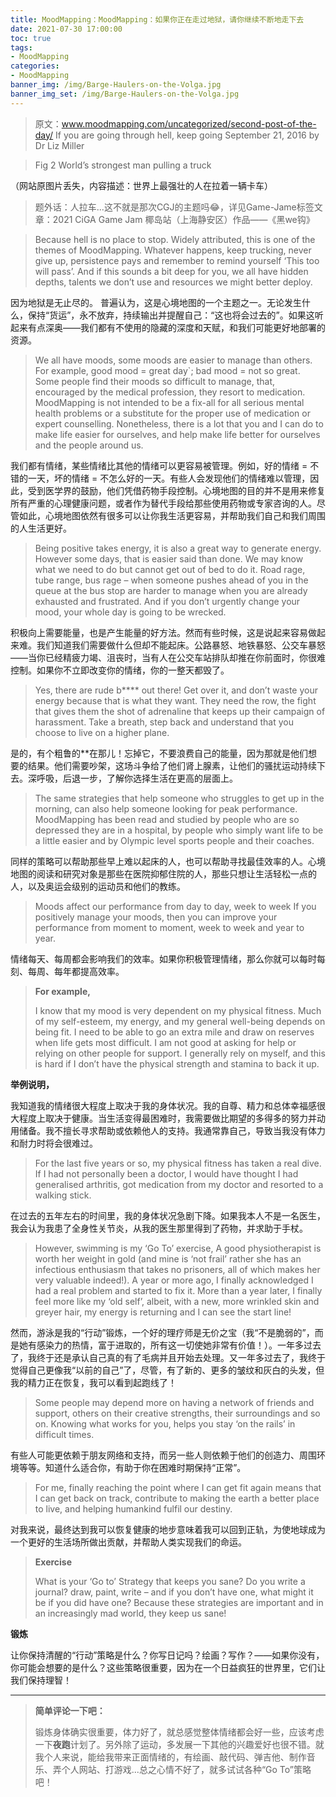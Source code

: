 ```yaml
---
title: MoodMapping：MoodMapping：如果你正在走过地狱，请你继续不断地走下去
date: 2021-07-30 17:00:00
toc: true
tags:
- MoodMapping
categories:
- MoodMapping
banner_img: /img/Barge-Haulers-on-the-Volga.jpg
banner_img_set: /img/Barge-Haulers-on-the-Volga.jpg
---
```


> 原文：www.moodmapping.com/uncategorized/second-post-of-the-day/
> If you are going through hell, keep going
> September 21, 2016 by Dr Liz Miller

> Fig 2
> World’s strongest man pulling a truck

（网站原图片丢失，内容描述：世界上最强壮的人在拉着一辆卡车）

> 题外话：人拉车...这不就是那次CGJ的主题吗😂，详见Game-Jame标签文章：2021 CiGA Game Jam 椰岛站（上海静安区）作品——《黑we钩》

> Because hell is no place to stop.
> Widely attributed, this is one of the themes of MoodMapping. Whatever happens, keep trucking, never give up, persistence pays and remember to remind yourself ‘This too will pass’. And if this sounds a bit deep for you, we all have hidden depths, talents we don’t use and resources we might better deploy.

因为地狱是无止尽的。
普遍认为，这是心境地图的一个主题之一。无论发生什么，保持“货运”，永不放弃，持续输出并提醒自己：“这也将会过去的”。如果这听起来有点深奥——我们都有不使用的隐藏的深度和天赋，和我们可能更好地部署的资源。

> We all have moods, some moods are easier to manage than others. For example, good mood = great day`;  bad mood =  not so great. Some people find their moods so difficult to manage, that, encouraged by the medical profession, they resort to medication. MoodMapping is not intended to be a fix-all for all serious mental health problems or a substitute for the proper use of medication or expert counselling. Nonetheless, there is a lot that you and I can do to make life easier for ourselves, and help make life better for ourselves and the people around us.

我们都有情绪，某些情绪比其他的情绪可以更容易被管理。例如，好的情绪 = 不错的一天，坏的情绪 = 不怎么好的一天。有些人会发现他们的情绪难以管理，因此，受到医学界的鼓励，他们凭借药物手段控制。心境地图的目的并不是用来修复所有严重的心理健康问题，或者作为替代手段给那些使用药物或专家咨询的人。尽管如此，心境地图依然有很多可以让你我生活更容易，并帮助我们自己和我们周围的人生活更好。

> Being positive takes energy, it is also a great way to generate energy. However some days, that is easier said than done. We may know what we need to do but cannot get out of bed to do it. Road rage, tube range, bus rage – when someone pushes ahead of you in the queue at the bus stop are harder to manage when you are already exhausted and frustrated. And if you don’t urgently change your mood, your whole day is going to be wrecked.

积极向上需要能量，也是产生能量的好方法。然而有些时候，这是说起来容易做起来难。我们知道我们需要做什么但却不能起床。公路暴怒、地铁暴怒、公交车暴怒——当你已经精疲力竭、沮丧时，当有人在公交车站排队却推在你前面时，你很难控制。如果你不立即改变你的情绪，你的一整天都毁了。

> Yes, there are rude b**** out there! Get over it, and don’t waste your energy because that is what they want. They need the row, the fight that gives them the shot of adrenaline that keeps up their campaign of harassment. Take a breath, step back and understand that you choose to live on a higher plane.

是的，有个粗鲁的**在那儿！忘掉它，不要浪费自己的能量，因为那就是他们想要的结果。他们需要吵架，这场斗争给了他们肾上腺素，让他们的骚扰运动持续下去。深呼吸，后退一步，了解你选择生活在更高的层面上。

> The same strategies that help someone who struggles to get up in the morning, can also help someone looking for peak performance. MoodMapping has been read and studied by people who are so depressed they are in a hospital, by people who simply want life to be a little easier and by Olympic level sports people and their coaches.

同样的策略可以帮助那些早上难以起床的人，也可以帮助寻找最佳效率的人。心境地图的阅读和研究对象是那些在医院抑郁住院的人，那些只想让生活轻松一点的人，以及奥运会级别的运动员和他们的教练。

> Moods affect our performance from day to day, week to week If you positively manage your moods, then you can improve your performance from moment to moment, week to week and year to year.

情绪每天、每周都会影响我们的效率。如果你积极管理情绪，那么你就可以每时每刻、每周、每年都提高效率。

> **For example,**
>
> I know that my mood is very dependent on my physical fitness. Much of my self-esteem, my energy, and my general well-being depends on being fit. I need to be able to go an extra mile and draw on reserves when life gets most difficult. I am not good at asking for help or relying on other people for support. I generally rely on myself, and this is hard if I don’t have the physical strength and stamina to back it up.

**举例说明，**

我知道我的情绪很大程度上取决于我的身体状况。我的自尊、精力和总体幸福感很大程度上取决于健康。当生活变得最困难时，我需要做比期望的多得多的努力并动用储备。我不擅长寻求帮助或依赖他人的支持。我通常靠自己，导致当我没有体力和耐力时将会很难过。


> For the last five years or so, my physical fitness has taken a real dive.  If I had not personally been a doctor, I would have thought I had generalised arthritis, got medication from my doctor and resorted to a walking stick.

在过去的五年左右的时间里，我的身体状况急剧下降。如果我本人不是一名医生，我会认为我患了全身性关节炎，从我的医生那里得到了药物，并求助于手杖。

> However, swimming is my ‘Go To’ exercise, A good physiotherapist is worth her weight in gold (and mine is ‘not frail’ rather she has an infectious enthusiasm that takes no prisoners, all of which makes her very valuable indeed!). A year or more ago, I finally acknowledged I had a real problem and started to fix it.  More than a year later, I finally feel more like my ‘old self’, albeit, with a new, more wrinkled skin and greyer hair, my energy is returning and I can see the start line!

然而，游泳是我的“行动”锻炼，一个好的理疗师是无价之宝（我“不是脆弱的”，而是她有感染力的热情，富于进取的，所有这一切使她非常有价值！）。一年多过去了，我终于还是承认自己真的有了毛病并且开始去处理。又一年多过去了，我终于觉得自己更像我“以前的自己”了，尽管，有了新的、更多的皱纹和灰白的头发，但我的精力正在恢复，我可以看到起跑线了！

> Some people may depend more on having a network of friends and support, others on their creative strengths, their surroundings and so on. Knowing what works for you, helps you stay ‘on the rails’ in difficult times.

有些人可能更依赖于朋友网络和支持，而另一些人则依赖于他们的创造力、周围环境等等。知道什么适合你，有助于你在困难时期保持“正常”。

> For me, finally reaching the point where I can get fit again means that I can get back on track, contribute to making the earth a better place to live, and helping humankind fulfil our destiny.

对我来说，最终达到我可以恢复健康的地步意味着我可以回到正轨，为使地球成为一个更好的生活场所做出贡献，并帮助人类实现我们的命运。

> **Exercise**
>
> What is your ‘Go to’ Strategy that keeps you sane? Do you write a journal? draw, paint, write – and if you don’t have one, what might it be if you did have one? Because these strategies are important and in an increasingly mad world, they keep us sane!

**锻炼**

让你保持清醒的“行动”策略是什么？你写日记吗？绘画？写作？——如果你没有，你可能会想要的是什么？这些策略很重要，因为在一个日益疯狂的世界里，它们让我们保持理智！

---

> **简单评论一下吧：**
> 
> 锻炼身体确实很重要，体力好了，就总感觉整体情绪都会好一些，应该考虑一下**夜跑**计划了。另外除了运动，多发展一下其他的兴趣爱好也很不错。就我个人来说，能给我带来正面情绪的，有绘画、敲代码、弹吉他、制作音乐、弄个人网站、打游戏...总之心情不好了，就多试试各种“Go To”策略吧！
